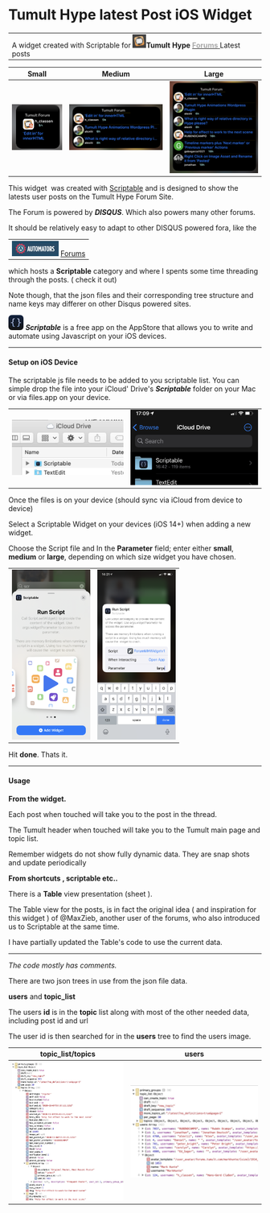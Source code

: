 # Tumult Hype latest Post iOS Widget




|                                                              |
| ------------------------------------------------------------ |
| A widget created  with Scriptable for <img src="README.assets/Screenshot 2020-11-04 at 17.10.40.jpg" style="zoom:25%;" />**Tumult Hype**  [<span style="color:darkgrey"><b>Forums</b> </span>](https://forums.tumult.com)  Latest posts |



|                          Small                           |                         Medium                         |                          Large                           |
| :------------------------------------------------------: | :----------------------------------------------------: | :------------------------------------------------------: |
| <img src="README.assets/smallW.png" style="zoom:50%;" /> | <img src="README.assets/medW.png" style="zoom:50%;" /> | <img src="README.assets/largeW.png" style="zoom:50%;" /> |



This  widget  was created with [Scriptable](https://scriptable.app ) and is designed to show the latests user posts on the Tumult Hype Forum Site.

The Forum is powered by ***DISQUS***. Which also powers many other forums.

It should be relatively easy to adapt to other DISQUS powered fora, like the

|                                                              |
| ------------------------------------------------------------ |
| <img src="README.assets/Screenshot 2020-11-04 at 17.10.23.jpg" style="zoom:25%;" /> [Forums ](https://talk.automators.fm) |

which hosts a **Scriptable** category and where I spents some time threading through the posts. ( check it out)



Note  though, that the json files and their corresponding tree structure  and name keys may differer on other Disqus powered sites.

 <img src="README.assets/small.png" alt="small" style="zoom:50%;" /> ***Scriptable*** is a free app on the AppStore that allows you to write and automate using Javascript on your iOS devices. 

<hr>

#### Setup on iOS Device



The scriptable js file needs to be added to you scriptable list. You can simple drop the file into your iCloud' Drive's ***Scriptable*** folder on your Mac or via files.app on your device.



|                                                              |                                                              |
| ------------------------------------------------------------ | ------------------------------------------------------------ |
| <img src="README.assets/Screenshot 2020-11-04 at 17.08.45.jpg" style="zoom:50%;" /> | <img src="README.assets/IMG_2280.PNG" alt="IMG_2280" style="zoom:33%;" /> |



Once the files is on your device (should sync via iCloud from device to device)

Select a Scriptable Widget on your devices (iOS 14+) when adding a new widget.

Choose the Script file and  In the **Parameter** field; enter either **small**, **medium** or **large**, depending on which size widget you have chosen.



|                                                              |                                                              |
| ------------------------------------------------------------ | ------------------------------------------------------------ |
| <img src="README.assets/IMG_2277.PNG" alt="IMG_2277" style="zoom:33%;" /> | <img src="README.assets/IMG_2279.PNG" alt="IMG_2279" style="zoom:33%;" /> |

 Hit **done**. Thats it.



<hr>

#### Usage

**From the widget.**

Each post when touched will take you to the post in the thread.

The Tumult header when touched will take you to the Tumult main page and topic list.

Remember widgets do not show fully dynamic data. They are snap shots and update periodically 



**From  shortcuts , scriptable etc..**



There is a **Table**  view presentation (sheet ).

The Table view for the posts, is in fact the original idea ( and inspiration for this widget ) of @MaxZieb, another user of the forums, who also introduced us to Scriptable at the same time.

I have partially updated the Table's code to use the current data.



------



*The code mostly has comments.*

There are two json trees in use from the json file data.

 **users** and **topic_list**

 The users **id** is in the **topic** list along with most of the other needed data, including post id and url

 The user id is then searched for in the **users** tree to find the users image.

|                    **topic_list**/topics                     |                          **users**                           |
| :----------------------------------------------------------: | :----------------------------------------------------------: |
| <img src="README.assets/Screenshot 2020-11-04 at 17.52.34.jpg" alt="Screenshot 2020-11-04 at 17.52.34" style="zoom:50%;" /> | <img src="README.assets/Screenshot 2020-11-04 at 17.51.07.jpg" alt="Screenshot 2020-11-04 at 17.51.07" style="zoom:60%;" /> |



 





